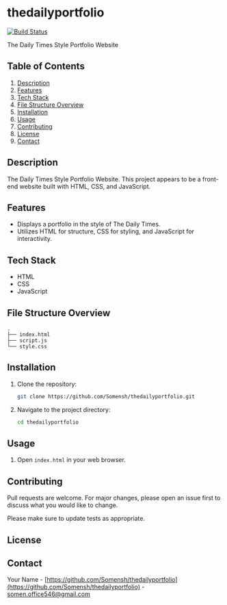 # thedailyportfolio

[![Build Status](https://img.shields.io/github/actions/workflow/status/Somensh/thedailyportfolio/main.yml?branch=main)]()

The Daily Times Style Portfolio Website

## Table of Contents

1.  [Description](#description)
2.  [Features](#features)
3.  [Tech Stack](#tech-stack)
4.  [File Structure Overview](#file-structure-overview)
5.  [Installation](#installation)
6.  [Usage](#usage)
7.  [Contributing](#contributing)
8.  [License](#license)
9.  [Contact](#contact)

## Description

The Daily Times Style Portfolio Website. This project appears to be a front-end website built with HTML, CSS, and JavaScript.

<!-- TODO: Add screenshots if applicable -->

## Features

*   Displays a portfolio in the style of The Daily Times.
*   Utilizes HTML for structure, CSS for styling, and JavaScript for interactivity.

## Tech Stack

*   HTML
*   CSS
*   JavaScript

## File Structure Overview

```text
.
├── index.html
├── script.js
└── style.css
```

## Installation

1.  Clone the repository:
    ```bash
    git clone https://github.com/Somensh/thedailyportfolio.git
    ```
2.  Navigate to the project directory:
    ```bash
    cd thedailyportfolio
    ```

## Usage

1.  Open `index.html` in your web browser.

<!-- TODO: Add specific usage instructions, build commands, and test commands if applicable -->

## Contributing

Pull requests are welcome. For major changes, please open an issue first to discuss what you would like to change.

Please make sure to update tests as appropriate.

## License

<!-- TODO: Add License Information. Inspect the repository for a LICENSE file -->

## Contact

Your Name - [https://github.com/Somensh/thedailyportfolio](https://github.com/Somensh/thedailyportfolio) - somen.office546@gmail.com
